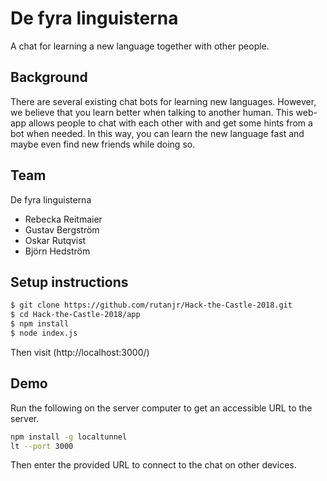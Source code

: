 # De fyra linguisterna
A chat for learning a new language together with other people.

## Background
There are several existing chat bots for learning new languages.
However, we believe that you learn better when talking to another human.
This web-app allows people to chat with each other with and get some hints from a bot when needed.
In this way, you can learn the new language fast and maybe even find new friends while doing so.

## Team
De fyra linguisterna
- Rebecka Reitmaier
- Gustav Bergström
- Oskar Rutqvist
- Björn Hedström

## Setup instructions
```bash
$ git clone https://github.com/rutanjr/Hack-the-Castle-2018.git
$ cd Hack-the-Castle-2018/app
$ npm install
$ node index.js
```

Then visit (http://localhost:3000/)


## Demo
Run the following on the server computer to get an accessible URL to the server.

```bash
npm install -g localtunnel
lt --port 3000
```

Then enter the provided URL to connect to the chat on other devices.
